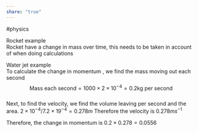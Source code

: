 ```yaml
---  
share: "true"  
---  
```

#physics   
  
Rocket example  
Rocket have a change in mass over time, this needs to be taken in account of when doing calculations  
  
Water jet example  
To calculate the change in momentum , we find the mass moving out each second $$\text{Mass each second} = 1000 \times 2 \times 10^{-4} = 0.2 \text{kg per second}$$  
Next, to find the velocity, we find the volume leaving per second and the area. $2 \times 10^{-4} / 7.2 \times 19^{-4} = 0.278  m$ Therefore the velocity is $0.278ms^{-1}$  
  
Therefore, the change in momentum is $0.2 \times 0.278  =  0.0556$  
  

